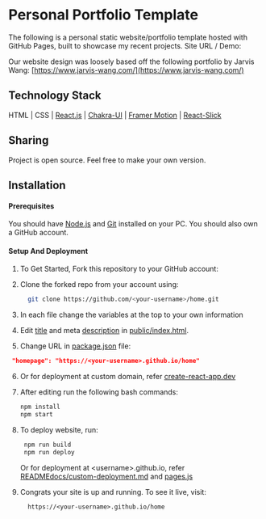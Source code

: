 # Personal Portfolio Template
The following is a personal static website/portfolio template hosted with GitHub Pages, built to showcase my recent projects. Site URL / Demo: []()

Our website design was loosely based off the following portfolio by Jarvis Wang: [https://www.jarvis-wang.com/](https://www.jarvis-wang.com/)
## Technology Stack
HTML | CSS | [React.js](https://react.dev/) | [Chakra-UI](https://chakra-ui.com/) | [Framer Motion](https://www.framer.com/motion/) | [React-Slick](https://react-slick.neostack.com/)

## Sharing
Project is open source. Feel free to make your own version.

## Installation
#### Prerequisites
You should have [Node.js](https://nodejs.org/en) and [Git](https://git-scm.com/) installed on your PC. You should also own a GitHub account.

#### Setup And Deployment 

1. To Get Started, Fork this repository to your GitHub account:
2. Clone the forked repo from your account using:

   ```bash
     git clone https://github.com/<your-username>/home.git
   ```

3. In each file change the variables at the top to your own information

4. Edit [title](./public/index.html#L34) and meta [description](./public/index.html#L13) in [public/index.html](./public/index.html).

5.  Change URL in [package.json](./package.json) file:

   ```json
    "homepage": "https://<your-username>.github.io/home"
   ```
6. Or for deployment at custom domain, refer [create-react-app.dev](https://create-react-app.dev/docs/deployment/#step-1-add-homepage-to-packagejson)

7. After editing run the following bash commands:

   ```bash
   npm install
   npm start
   ```

8. To deploy website, run:

   ```bash
    npm run build
    npm run deploy
   ```

   Or for deployment at \<username>.github.io, refer [READMEdocs/custom-deployment.md](./READMEdocs/custom-deployment.md) and [pages.js](./pages.js)

9. Congrats your site is up and running. To see it live, visit:

   ```https
     https://<your-username>.github.io/home
   ```



